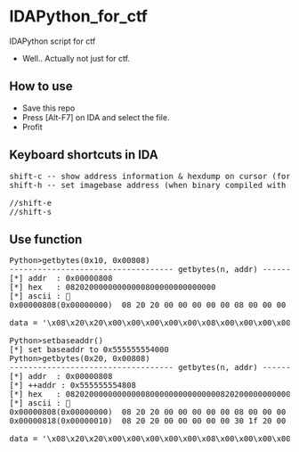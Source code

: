 # IDAPython_for_ctf
IDAPython script for ctf

* Well.. Actually not just for ctf.

## How to use

* Save this repo
* Press [Alt-F7] on IDA and select the file.
* Profit


## Keyboard shortcuts in IDA

<pre>
shift-c -- show address information & hexdump on cursor (for copy/paste when write some stuff)
shift-h -- set imagebase address (when binary compiled with PIE - like 0x0000555555554000)

//shift-e
//shift-s
</pre>

## Use function

<pre>
Python>getbytes(0x10, 0x00808)
----------------------------------- getbytes(n, addr) --------------------------------------
[*] addr  : 0x00000808
[*] hex   : 08202000000000000800000000000000
[*] ascii :   
0x00000808(0x00000000)  08 20 20 00 00 00 00 00 08 00 00 00 00 00 00 00   .  .............

data = '\x08\x20\x20\x00\x00\x00\x00\x00\x08\x00\x00\x00\x00\x00\x00\x00'

Python>setbaseaddr()
[*] set baseaddr to 0x555555554000
Python>getbytes(0x20, 0x00808)
----------------------------------- getbytes(n, addr) --------------------------------------
[*] addr  : 0x00000808
[*] ++addr : 0x555555554808
[*] hex   : 082020000000000008000000000000000820200000000000301f200000000000
[*] ascii :   
0x00000808(0x00000000)  08 20 20 00 00 00 00 00 08 00 00 00 00 00 00 00   .  .............
0x00000818(0x00000010)  08 20 20 00 00 00 00 00 30 1f 20 00 00 00 00 00   .  .....0. .....

data = '\x08\x20\x20\x00\x00\x00\x00\x00\x08\x00\x00\x00\x00\x00\x00\x00\x08\x20\x20\x00\x00\x00\x00\x00\x30\x1f\x20\x00\x00\x00\x00\x00'
</pre>

